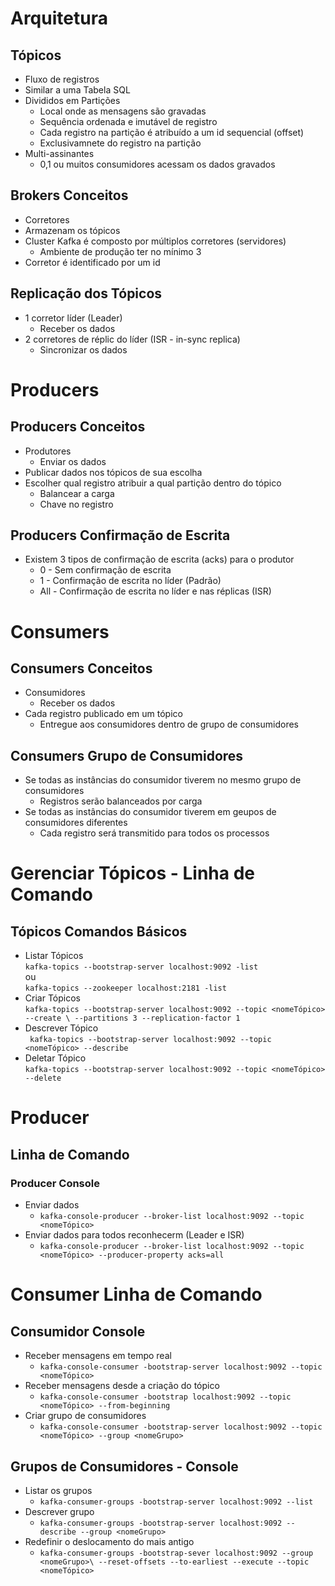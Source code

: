 # Arquitetura  

## Tópicos  

- Fluxo de registros
- Similar a uma Tabela SQL
- Divididos em Partições 
  - Local onde as mensagens são gravadas
  - Sequência ordenada e imutável de registro
  - Cada registro na partição é atribuído a um id sequencial (offset)
  - Exclusivamnete do registro na partição
- Multi-assinantes 
  - 0,1 ou muitos consumidores acessam os dados gravados

## Brokers Conceitos  

- Corretores 
- Armazenam os tópicos 
- Cluster Kafka é composto por múltiplos corretores (servidores)
  - Ambiente de produção ter no mínimo 3
- Corretor é identificado por um id

## Replicação dos Tópicos 
- 1 corretor líder (Leader)
  - Receber os dados
- 2 corretores de réplic do líder (ISR - in-sync replica)
  - Sincronizar os dados 

# Producers 

## Producers Conceitos

- Produtores 
  - Enviar os dados 
- Publicar dados nos tópicos de sua escolha
- Escolher qual registro atribuir a qual partição dentro do tópico
  - Balancear a carga
  - Chave no registro

## Producers Confirmação de Escrita

- Existem 3 tipos de confirmação de escrita (acks) para o produtor
  - 0 - Sem confirmação de escrita 
  - 1 - Confirmação de escrita no líder (Padrão)
  - All - Confirmação de escrita no líder e nas réplicas (ISR)

# Consumers 

## Consumers Conceitos 

- Consumidores 
  - Receber os dados
- Cada registro publicado em um tópico
  - Entregue aos consumidores dentro de grupo de consumidores 

## Consumers Grupo de Consumidores 

- Se todas as instâncias do consumidor tiverem no mesmo grupo de consumidores 
  - Registros serão balanceados por carga
- Se todas as instâncias do consumidor tiverem em geupos de consumidores diferentes
  - Cada registro será transmitido para todos os processos

# Gerenciar Tópicos - Linha de Comando

## Tópicos Comandos Básicos

- Listar Tópicos  
``` kafka-topics --bootstrap-server localhost:9092 -list ```   
ou  
``` kafka-topics --zookeeper localhost:2181 -list ```  
- Criar Tópicos  
```kafka-topics --bootstrap-server localhost:9092 --topic <nomeTópico> --create \ --partitions 3 --replication-factor 1```
- Descrever Tópico  
``` kafka-topics --bootstrap-server localhost:9092 --topic <nomeTópico> --describe```
- Deletar Tópico  
``` kafka-topics --bootstrap-server localhost:9092 --topic <nomeTópico> --delete ```

# Producer 

## Linha de Comando

### Producer Console

- Enviar dados 
  - ```kafka-console-producer --broker-list localhost:9092 --topic <nomeTópico>```
- Enviar dados para todos reconhecerm (Leader e ISR)  
  - ```kafka-console-producer --broker-list localhost:9092 --topic <nomeTópico> --producer-property acks=all```  

# Consumer Linha de Comando  

## Consumidor Console 

- Receber mensagens em tempo real
  - ```kafka-console-consumer -bootstrap-server localhost:9092 --topic <nomeTópico>```
- Receber mensagens desde a criação do tópico  
  - ```kafka-console-consumer -bootstrap localhost:9092 --topic <nomeTópico> --from-beginning```
- Criar grupo de consumidores  
  - ```kafka-console-consumer -bootstrap-server localhost:9092 --topic <nomeTópico> --group <nomeGrupo>```

## Grupos de Consumidores - Console  

- Listar os grupos  
  - ```kafka-consumer-groups -bootstrap-server localhost:9092 --list```
- Descrever grupo 
  - ```kafka-consumer-groups -bootstrap-server localhost:9092 --describe --group <nomeGrupo>``` 
- Redefinir o deslocamento do mais antigo 
  - ```kafka-consumer-groups -bootstrap-sever localhost:9092 --group <nomeGrupo>\ --reset-offsets --to-earliest --execute --topic <nomeTópico>```
  
